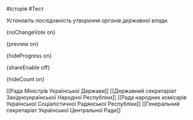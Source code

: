 #Історія #Тест

*Установіть послідовність утворення органів державної влади.*

{noChangeVote on}

{preview on}

{hideProgress on}

{shareEnable off}

{hideCount on}

[[Рада Міністрів Української Держави]]
[[Державний секретаріат Західноукраїнської Народної Республіки]]
[[Рада народних комісарів Української Соціалістичної Радянської Республіки]]
[[Генеральний секретаріат Української Центральної Ради]]
